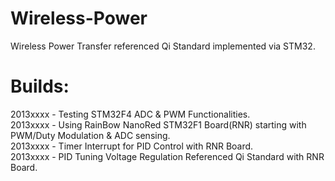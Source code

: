 Wireless-Power
==============

Wireless Power Transfer referenced Qi Standard implemented via STM32.

Builds:
=======

2013xxxx - Testing STM32F4 ADC & PWM Functionalities.<br>
2013xxxx - Using RainBow NanoRed STM32F1 Board(RNR) starting with PWM/Duty Modulation & ADC sensing.<br>
2013xxxx - Timer Interrupt for PID Control with RNR Board.<br>
2013xxxx - PID Tuning Voltage Regulation Referenced Qi Standard with RNR Board.<br>
